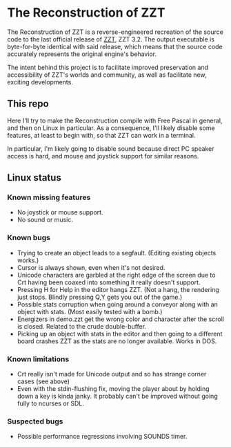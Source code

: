 # The Reconstruction of ZZT

The Reconstruction of ZZT is a reverse-engineered recreation of the source code to the last official release of
[ZZT](https://museumofzzt.com/about-zzt), ZZT 3.2. The output executable is byte-for-byte identical with said
release, which means that the source code accurately represents the original engine's behavior.

The intent behind this project is to facilitate improved preservation and accessibility of ZZT's worlds and community,
as well as facilitate new, exciting developments.

## This repo

Here I'll try to make the Reconstruction compile with Free Pascal in general,
and then on Linux in particular. As a consequence, I'll likely disable some
features, at least to begin with, so that ZZT can work in a terminal.

In particular, I'm likely going to disable sound because direct PC speaker
access is hard, and mouse and joystick support for similar reasons.

## Linux status

### Known missing features

- No joystick or mouse support.
- No sound or music.

### Known bugs

- Trying to create an object leads to a segfault. (Editing existing objects works.)
- Cursor is always shown, even when it's not desired.
- Unicode characters are garbled at the right edge of the screen due to Crt having been coaxed into something it really doesn't support.
- Pressing H for Help in the editor hangs ZZT. (Not a hang, the rendering just stops. Blindly pressing Q,Y gets you out of the game.)
- Possible stats corruption when going around a conveyor along with an object with stats. (Most easily tested with a bomb.)
- Energizers in demo.zzt get the wrong color and character after the scroll is closed. Related to the crude double-buffer.
- Picking up an object with stats in the editor and then going to a different board crashes ZZT as the stats are no longer available. Works in DOS.

### Known limitations

- Crt really isn't made for Unicode output and so has strange corner cases (see above)
- Even with the stdin-flushing fix, moving the player about by holding down a key is kinda janky. It probably can't be improved without going fully to ncurses or SDL.

### Suspected bugs

- Possible performance regressions involving SOUNDS timer.
